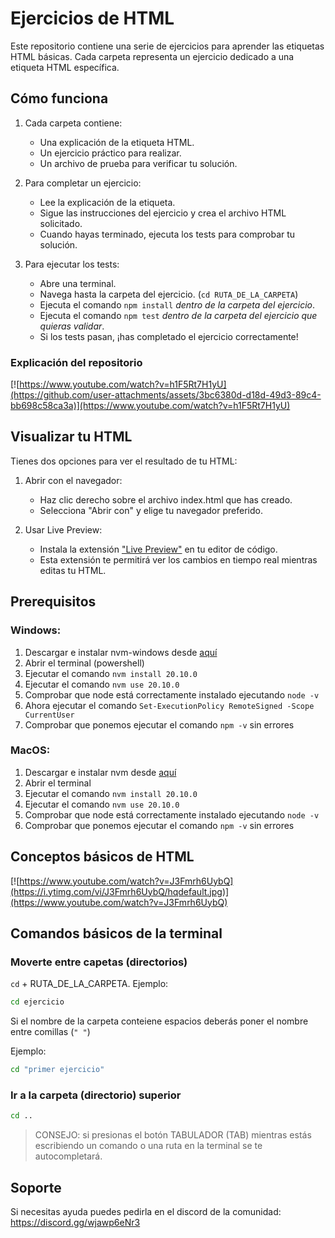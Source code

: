 # Ejercicios de HTML

Este repositorio contiene una serie de ejercicios para aprender las etiquetas HTML básicas. Cada carpeta representa un ejercicio dedicado a una etiqueta HTML específica.

## Cómo funciona

1. Cada carpeta contiene:
   - Una explicación de la etiqueta HTML.
   - Un ejercicio práctico para realizar.
   - Un archivo de prueba para verificar tu solución.

2. Para completar un ejercicio:
   - Lee la explicación de la etiqueta.
   - Sigue las instrucciones del ejercicio y crea el archivo HTML solicitado.
   - Cuando hayas terminado, ejecuta los tests para comprobar tu solución.

3. Para ejecutar los tests:
   - Abre una terminal.
   - Navega hasta la carpeta del ejercicio. (`cd RUTA_DE_LA_CARPETA`)
   - Ejecuta el comando `npm install` *dentro de la carpeta del ejercicio*.
   - Ejecuta el comando `npm test` *dentro de la carpeta del ejercicio que quieras validar*.
   - Si los tests pasan, ¡has completado el ejercicio correctamente!

### Explicación del repositorio

[![https://www.youtube.com/watch?v=h1F5Rt7H1yU](https://github.com/user-attachments/assets/3bc6380d-d18d-49d3-89c4-bb698c58ca3a)](https://www.youtube.com/watch?v=h1F5Rt7H1yU)

## Visualizar tu HTML

Tienes dos opciones para ver el resultado de tu HTML:

1. Abrir con el navegador:
   - Haz clic derecho sobre el archivo index.html que has creado.
   - Selecciona "Abrir con" y elige tu navegador preferido.

2. Usar Live Preview:
   - Instala la extensión ["Live Preview"](https://marketplace.visualstudio.com/items?itemName=ms-vscode.live-server) en tu editor de código.
   - Esta extensión te permitirá ver los cambios en tiempo real mientras editas tu HTML.

## Prerequisitos

### Windows:

1. Descargar e instalar nvm-windows desde [aquí](https://github.com/coreybutler/nvm-windows/releases)
2. Abrir el terminal (powershell)
3. Ejecutar el comando `nvm install 20.10.0`
4. Ejecutar el comando `nvm use 20.10.0`
5. Comprobar que node está correctamente instalado ejecutando `node -v`
6. Ahora ejecutar el comando `Set-ExecutionPolicy RemoteSigned -Scope CurrentUser`
7. Comprobar que ponemos ejecutar el comando `npm -v` sin errores

### MacOS:

1. Descargar e instalar nvm desde [aquí](https://github.com/nvm-sh/nvm)
2. Abrir el terminal
3. Ejecutar el comando `nvm install 20.10.0`
4. Ejecutar el comando `nvm use 20.10.0`
5. Comprobar que node está correctamente instalado ejecutando `node -v`
6. Comprobar que ponemos ejecutar el comando `npm -v` sin errores

## Conceptos básicos de HTML

[![https://www.youtube.com/watch?v=J3Fmrh6UybQ](https://i.ytimg.com/vi/J3Fmrh6UybQ/hqdefault.jpg)](https://www.youtube.com/watch?v=J3Fmrh6UybQ)

## Comandos básicos de la terminal

### Moverte entre capetas (directorios)

`cd` + RUTA_DE_LA_CARPETA. Ejemplo:

```bash
cd ejercicio
```

Si el nombre de la carpeta conteiene espacios deberás poner el nombre entre comillas (`" "`)

Ejemplo:

```bash
cd "primer ejercicio"
```

### Ir a la carpeta (directorio) superior

```bash
cd ..
```

> CONSEJO: si presionas el botón TABULADOR (TAB) mientras estás escribiendo un comando o una ruta en la terminal se te autocompletará.


## Soporte

Si necesitas ayuda puedes pedirla en el discord de la comunidad: https://discord.gg/wjawp6eNr3
